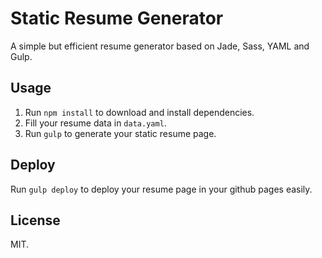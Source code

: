# Static Resume Generator
A simple but efficient resume generator based on Jade, Sass, YAML and Gulp.

## Usage
1. Run `npm install` to download and install dependencies.
2. Fill your resume data in `data.yaml`.
3. Run `gulp` to generate your static resume page.
  
## Deploy
Run `gulp deploy` to deploy your resume page in your github pages easily.

## License
MIT.
